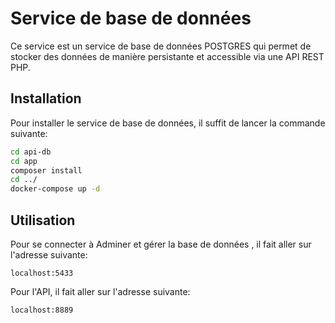 # Service de base de données
Ce service est un service de base de données POSTGRES qui permet de stocker des données de manière persistante et accessible via une API REST PHP.

## Installation

Pour installer le service de base de données, il suffit de lancer la commande suivante:
```bash
cd api-db
cd app
composer install
cd ../
docker-compose up -d
```

## Utilisation

Pour se connecter à Adminer et gérer la base de données , il fait aller sur l'adresse suivante:
```
localhost:5433
```

Pour l'API, il fait aller sur l'adresse suivante:
```
localhost:8889
```